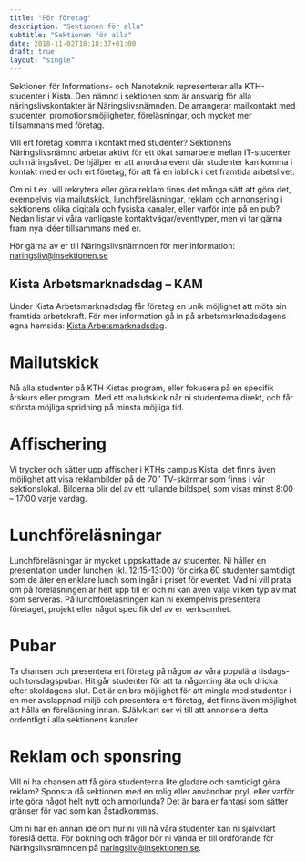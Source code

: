 ```yaml
---
title: "För företag"
description: "Sektionen för alla"
subtitle: "Sektionen för alla"
date: 2018-11-02T18:18:37+01:00
draft: true
layout: "single"
---
```


Sektionen för Informations- och Nanoteknik representerar alla KTH-studenter i Kista. Den nämnd i sektionen som är ansvarig för alla näringslivskontakter är Näringslivsnämnden. De arrangerar mailkontakt med studenter, promotionsmöjligheter, föreläsningar, och mycket mer tillsammans med företag.

Vill ert företag komma i kontakt med studenter? Sektionens Näringslivsnämnd arbetar aktivt för ett ökat samarbete mellan IT-studenter och näringslivet. De hjälper er att anordna event där studenter kan komma i kontakt med er och ert företag, för att få en inblick i det framtida arbetslivet.

Om ni t.ex. vill rekrytera eller göra reklam finns det många sätt att göra det, exempelvis via mailutskick, lunchföreläsningar, reklam och annonsering i sektionens olika digitala och fysiska kanaler, eller varför inte på en pub? Nedan listar vi våra vanligaste kontaktvägar/eventtyper, men vi tar gärna fram nya idéer tillsammans med er.

Hör gärna av er till Näringslivsnämnden för mer information: naringsliv@insektionen.se

## Kista Arbetsmarknadsdag – KAM
Under Kista Arbetsmarknadsdag får företag en unik möjlighet att möta sin framtida arbetskraft.
För mer information gå in på arbetsmarknadsdagens egna hemsida: [Kista Arbetsmarknadsdag](http://kam.insektionen.se/).

# Mailutskick
Nå alla studenter på KTH Kistas program, eller fokusera på en specifik årskurs eller program.
Med ett mailutskick når ni studenterna direkt, och får största möjliga spridning på minsta möjliga tid.

# Affischering
Vi trycker och sätter upp affischer i KTHs campus Kista, det finns även möjlighet att visa reklambilder på de 70″ TV-skärmar som finns i vår sektionslokal. Bilderna blir del av ett rullande bildspel, som visas minst 8:00 – 17:00 varje vardag.

# Lunchföreläsningar
Lunchföreläsningar är mycket uppskattade av studenter. Ni håller en presentation under lunchen (kl. 12:15-13:00) för cirka 60 studenter samtidigt som de äter en enklare lunch som ingår i priset för eventet. Vad ni vill prata om på föreläsningen är helt upp till er och ni kan även välja vilken typ av mat som serveras. På lunchföreläsningen kan ni exempelvis presentera företaget, projekt eller något specifik del av er verksamhet.

# Pubar
Ta chansen och presentera ert företag på någon av våra populära tisdags- och torsdagspubar. Hit går studenter för att ta någonting äta och dricka efter skoldagens slut. Det är en bra möjlighet för att mingla med studenter i en mer avslappnad miljö och presentera ert företag, det finns även möjlighet att hålla en föreläsning innan. SJälvklart ser vi till att annonsera detta ordentligt i alla sektionens kanaler.

# Reklam och sponsring
Vill ni ha chansen att få göra studenterna lite gladare och samtidigt göra reklam? Sponsra då sektionen med en rolig eller användbar pryl, eller varför inte göra något helt nytt och annorlunda? Det är bara er fantasi som sätter gränser för vad som kan åstadkommas.

Om ni har en annan idé om hur ni vill nå våra studenter kan ni självklart föreslå detta.
För bokning och frågor bör ni vända er till ordförande för Näringslivsnämnden på naringsliv@insektionen.se.